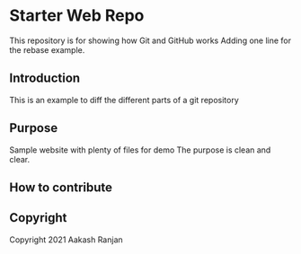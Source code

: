 # Starter Web Repo

This repository is for showing how Git and GitHub works
Adding one line for the rebase example.

## Introduction

This is an example to diff the different parts of a git repository

## Purpose

Sample website with plenty of files for demo
The purpose is clean and clear.

## How to contribute


## Copyright
   Copyright 2021 Aakash Ranjan
